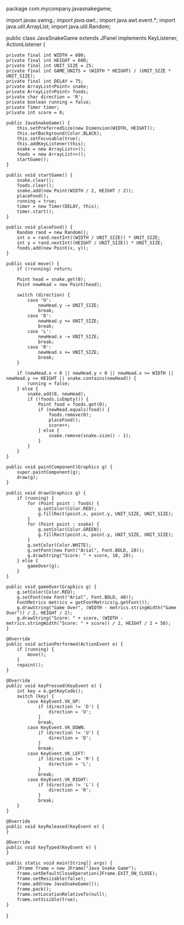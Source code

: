 package com.mycompany.javasnakegame;
 
import javax.swing.*;
import java.awt.*;
import java.awt.event.*;
import java.util.ArrayList;
import java.util.Random;

public class JavaSnakeGame extends JPanel implements KeyListener, ActionListener {

    private final int WIDTH = 600;
    private final int HEIGHT = 600;
    private final int UNIT_SIZE = 25;
    private final int GAME_UNITS = (WIDTH * HEIGHT) / (UNIT_SIZE * UNIT_SIZE);
    private final int DELAY = 75;
    private ArrayList<Point> snake;
    private ArrayList<Point> foods;
    private char direction = 'R';
    private boolean running = false;
    private Timer timer;
    private int score = 0;

    public JavaSnakeGame() {
        this.setPreferredSize(new Dimension(WIDTH, HEIGHT));
        this.setBackground(Color.BLACK);
        this.setFocusable(true);
        this.addKeyListener(this);
        snake = new ArrayList<>();
        foods = new ArrayList<>();
        startGame();
    }

    public void startGame() {
        snake.clear();
        foods.clear();
        snake.add(new Point(WIDTH / 2, HEIGHT / 2));
        placeFood();
        running = true;
        timer = new Timer(DELAY, this);
        timer.start();
    }

    public void placeFood() {
        Random rand = new Random();
        int x = rand.nextInt((WIDTH / UNIT_SIZE)) * UNIT_SIZE;
        int y = rand.nextInt((HEIGHT / UNIT_SIZE)) * UNIT_SIZE;
        foods.add(new Point(x, y));
    }

    public void move() {
        if (!running) return;

        Point head = snake.get(0);
        Point newHead = new Point(head);

        switch (direction) {
            case 'U':
                newHead.y -= UNIT_SIZE;
                break;
            case 'D':
                newHead.y += UNIT_SIZE;
                break;
            case 'L':
                newHead.x -= UNIT_SIZE;
                break;
            case 'R':
                newHead.x += UNIT_SIZE;
                break;
        }

        if (newHead.x < 0 || newHead.y < 0 || newHead.x >= WIDTH || newHead.y >= HEIGHT || snake.contains(newHead)) {
            running = false;
        } else {
            snake.add(0, newHead);
            if (!foods.isEmpty()) {
                Point food = foods.get(0);
                if (newHead.equals(food)) {
                    foods.remove(0);
                    placeFood();
                    score++;
                } else {
                    snake.remove(snake.size() - 1);
                }
            }
        }
    }

    public void paintComponent(Graphics g) {
        super.paintComponent(g);
        draw(g);
    }

    public void draw(Graphics g) {
        if (running) {
            for (Point point : foods) {
                g.setColor(Color.RED);
                g.fillRect(point.x, point.y, UNIT_SIZE, UNIT_SIZE);
            }
            for (Point point : snake) {
                g.setColor(Color.GREEN);
                g.fillRect(point.x, point.y, UNIT_SIZE, UNIT_SIZE);
            }
            g.setColor(Color.WHITE);
            g.setFont(new Font("Arial", Font.BOLD, 20));
            g.drawString("Score: " + score, 10, 20);
        } else {
            gameOver(g);
        }
    }

    public void gameOver(Graphics g) {
        g.setColor(Color.RED);
        g.setFont(new Font("Arial", Font.BOLD, 40));
        FontMetrics metrics = getFontMetrics(g.getFont());
        g.drawString("Game Over", (WIDTH - metrics.stringWidth("Game Over")) / 2, HEIGHT / 2);
        g.drawString("Score: " + score, (WIDTH - metrics.stringWidth("Score: " + score)) / 2, HEIGHT / 2 + 50);
    }

    @Override
    public void actionPerformed(ActionEvent e) {
        if (running) {
            move();
        }
        repaint();
    }

    @Override
    public void keyPressed(KeyEvent e) {
        int key = e.getKeyCode();
        switch (key) {
            case KeyEvent.VK_UP:
                if (direction != 'D') {
                    direction = 'U';
                }
                break;
            case KeyEvent.VK_DOWN:
                if (direction != 'U') {
                    direction = 'D';
                }
                break;
            case KeyEvent.VK_LEFT:
                if (direction != 'R') {
                    direction = 'L';
                }
                break;
            case KeyEvent.VK_RIGHT:
                if (direction != 'L') {
                    direction = 'R';
                }
                break;
        }
    }

    @Override
    public void keyReleased(KeyEvent e) {
    }

    @Override
    public void keyTyped(KeyEvent e) {
    }

    public static void main(String[] args) {
        JFrame frame = new JFrame("Java Snake Game");
        frame.setDefaultCloseOperation(JFrame.EXIT_ON_CLOSE);
        frame.setResizable(false);
        frame.add(new JavaSnakeGame());
        frame.pack();
        frame.setLocationRelativeTo(null);
        frame.setVisible(true);
    }
}
